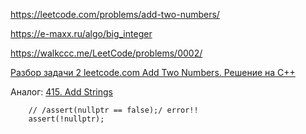 https://leetcode.com/problems/add-two-numbers/

https://e-maxx.ru/algo/big_integer

https://walkccc.me/LeetCode/problems/0002/

[Разбор задачи 2 leetcode.com Add Two Numbers. Решение на C++](https://www.youtube.com/watch?v=QflftNTHeeE)

Аналог: [415. Add Strings](https://leetcode.com/problems/add-strings/description/)


        // /assert(nullptr == false);/ error!!
        assert(!nullptr);
